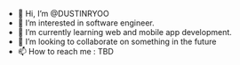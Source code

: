 - 👋 Hi, I’m @DUSTINRYOO
- 👀 I’m interested in software engineer.
- 🌱 I’m currently learning web and mobile app development.
- 💞️ I’m looking to collaborate on something in the future
- 📫 How to reach me : TBD

<!---
DUSTINRYOO/DUSTINRYOO is a ✨ special ✨ repository because its `README.md` (this file) appears on your GitHub profile.
You can click the Preview link to take a look at your changes.
--->

